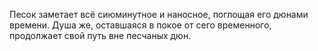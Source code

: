 <!--2025-03-02 00:16:41-->
Песок заметает всё сиюминутное и наносное, поглощая его дюнами времени. Душа же, оставшаяся в покое от сего временного, продолжает свой путь вне песчаных дюн.
